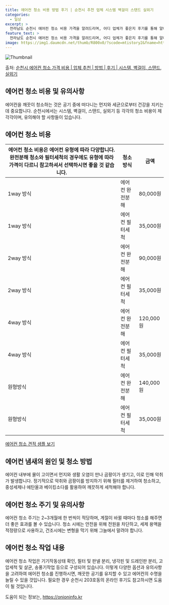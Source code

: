 ```yaml
---
title: 에어컨 청소 비용 방법 후기 | 순천시 추천 업체 시스템 벽걸이 스탠드 실외기
categories:
  - 일상
excerpt: >
  전라남도 순천시 에어컨 청소 비용 가격을 알려드리며, 어디 업체가 좋은지 후기를 통해 알아보겠습니다. 현재 글에서는 시스템, 벽걸이, 스탠드, 실외기 각각에 대해 청소 비용이 나와 있으니 참고하시면 되겠습니다. 에어컨 분해 청소 방법 보기 👈 클릭셀프 에어컨 청소 방법 보기👈 클릭순천시 203호동 에어컨 청소 비용시스템에어컨 방식클리닝방식금액1way 방식에어컨 완전분해80,000원1way 방식에어컨 필터세척35,000원2way 방식에어컨 완전분해90,000원2way 방식에어컨 필터세척35,000원4way 방식에어컨 완전분해120,000원4way 방식에어컨 필터세척35,000원원형방식에어컨 완전분해140,000원원형방식에어컨 필터세척35,000원에어컨 청소 견적 샘플 보기 👈 클릭에어컨 냄새의 원인에어컨이..
feature_text: >
  전라남도 순천시 에어컨 청소 비용 가격을 알려드리며, 어디 업체가 좋은지 후기를 통해 알아보겠습니다. 현재 글에서는 시스템, 벽걸이, 스탠드, 실외기 각각에 대해 청소 비용이 나와 있으니 참고하시면 되겠습니다. 에어컨 분해 청소 방법 보기 👈 클릭셀프 에어컨 청소 방법 보기👈 클릭순천시 203호동 에어컨 청소 비용시스템에어컨 방식클리닝방식금액1way 방식에어컨 완전분해80,000원1way 방식에어컨 필터세척35,000원2way 방식에어컨 완전분해90,000원2way 방식에어컨 필터세척35,000원4way 방식에어컨 완전분해120,000원4way 방식에어컨 필터세척35,000원원형방식에어컨 완전분해140,000원원형방식에어컨 필터세척35,000원에어컨 청소 견적 샘플 보기 👈 클릭에어컨 냄새의 원인에어컨이..
image: https://img1.daumcdn.net/thumb/R800x0/?scode=mtistory2&fname=https%3A%2F%2Fblog.kakaocdn.net%2Fdn%2FFFmKH%2FbtsHxkCryOv%2FM7bpwbkUzLujZZ2c6d8SL1%2Fimg.webp
---
```


![Thumbnail](https://img1.daumcdn.net/thumb/R800x0/?scode=mtistory2&fname=https%3A%2F%2Fblog.kakaocdn.net%2Fdn%2FFFmKH%2FbtsHxkCryOv%2FM7bpwbkUzLujZZ2c6d8SL1%2Fimg.webp)

<p>출처: <a href="https://onioninfo.kr/entry/%EC%88%9C%EC%B2%9C%EC%8B%9C-%EC%97%90%EC%96%B4%EC%BB%A8-%EC%B2%AD%EC%86%8C-%EA%B0%80%EA%B2%A9-%EB%B9%84%EC%9A%A9-%EC%97%85%EC%B2%B4-%EC%B6%94%EC%B2%9C-%EB%B0%A9%EB%B2%95-%ED%9B%84%EA%B8%B0-%EC%8B%9C%EC%8A%A4%ED%85%9C-%EB%B2%BD%EA%B1%B8%EC%9D%B4-%EC%8A%A4%ED%83%A0%EB%93%9C-%EC%8B%A4%EC%99%B8%EA%B8%B0" rel="dofollow">순천시 에어컨 청소 가격 비용 | 업체 추천 | 방법 | 후기 | 시스템, 벽걸이, 스탠드, 실외기</a> </p>

## 에어컨 청소 비용 및 유의사항

에어컨을 깨끗이 청소하는 것은 공기 중에 떠다니는 먼지와 세균으로부터 건강을 지키는 데 중요합니다. 순천시에서는 시스템, 벽걸이, 스탠드,
실외기 등 각각의 청소 비용이 제각각이며, 유의해야 할 사항들이 있습니다.

## **에어컨 청소 비용**

에어컨 청소 비용은 에어컨 유형에 따라 다양합니다. 완전분해 청소와 필터세척의 경우에도 유형에 따라 가격이 다르니 참고하셔서 선택하시면 좋을 것 같습니다.  | **청소 방식** | **금액**  
---|---|---  
1way 방식 | 에어컨 완전분해 | 80,000원  
1way 방식 | 에어컨 필터세척 | 35,000원  
2way 방식 | 에어컨 완전분해 | 90,000원  
2way 방식 | 에어컨 필터세척 | 35,000원  
4way 방식 | 에어컨 완전분해 | 120,000원  
4way 방식 | 에어컨 필터세척 | 35,000원  
원형방식 | 에어컨 완전분해 | 140,000원  
원형방식 | 에어컨 필터세척 | 35,000원  
  
[에어컨 청소 견적 샘플 보기](https://onioninfo.kr/entry/%EC%88%9C%EC%B2%9C%EC%8B%9C-%EC%97%90%EC%96%B4%EC%BB%A8-%EC%B2%AD%EC%86%8C-%EA%B0%80%EA%B2%A9-%EB%B9%84%EC%9A%A9-%EC%97%85%EC%B2%B4-%EC%B6%94%EC%B2%9C-%EB%B0%A9%EB%B2%95-%ED%9B%84%EA%B8%B0-%EC%8B%9C%EC%8A%A4%ED%85%9C-%EB%B2%BD%EA%B1%B8%EC%9D%B4-%EC%8A%A4%ED%83%A0%EB%93%9C-%EC%8B%A4%EC%99%B8%EA%B8%B0)

## **에어컨 냄새의 원인 및 청소 방법**

에어컨 내부에 물이 고이면서 먼지와 생활 오염이 만나 곰팡이가 생기고, 이로 인해 악취가 발생합니다. 정기적으로 악취와 곰팡이를 방지하기
위해 필터를 제거하여 청소하고, 중성세제나 에탄올과 베이킹소다를 활용하여 깨끗하게 세척해야 합니다.

## **에어컨 청소 주기 및 유의사항**

에어컨 청소 주기는 2~3개월에 한 번씩이 적당하며, 계절이 바뀔 때마다 청소를 해주면 더 좋은 효과를 볼 수 있습니다. 청소 시에는 안전을
위해 전원을 차단하고, 세제 용액을 적정량으로 사용하고, 건조시에는 변형을 막기 위해 그늘에서 말려야 합니다.

## **에어컨 청소 작업 내용**

에어컨 청소 작업은 기기작동상태 확인, 필터 및 판넬 분리, 냉각핀 및 드레인판 분리, 고압세척 및 살균, 송풍기작업 등으로 구성되어
있습니다. 이렇게 다양한 옵션과 유의사항을 고려하여 에어컨 청소를 진행하시면, 깨끗한 공기를 유지할 수 있고 에어컨의 수명을 늘릴 수 있을
것입니다. 필요한 경우 순천시 203호동의 온라인 후기도 참고하시면 도움이 될 것입니다.

 

도움이 되는 정보는, <a href="https://onioninfo.kr" rel="dofollow">https://onioninfo.kr</a>


